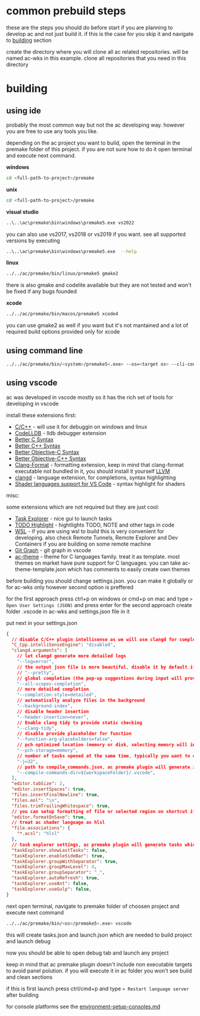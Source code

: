 # common prebuild steps

these are the steps you should do before start if you are planning to develop ac
and not just build it. if this is the case for you skip it and navigate to [building](#building) section

create the directory where you will clone all ac related repositories.
will be named ac-wks in this example. clone all repositories that you need in this
directory

# building

## using ide

probably the most common way but not the ac developing way. however you are free
to use any tools you like.

depending on the ac project you want to build, open the terminal in the premake
folder of this project. if you are not sure how to do it open terminal and execute next
command.

**windows**

``` bash
cd <full-path-to-project>/premake
```

**unix**

``` bash
cd <full-path-to-project>/premake
```

**visual studio**

``` bash
..\..\ac\premake\bin\windows\premake5.exe vs2022
```
you can also use vs2017, vs2018 or vs2019 if you want. see all supported versions by
executing

``` bash
..\..\ac\premake\bin\windows\premake5.exe  --help
```

**linux**

```bash
../../ac/premake/bin/linux/premake5 gmake2
```

there is also gmake and codelite available but they are not tested and
won't be fixed if any bugs founded

**xcode**

```bash
../../ac/premake/bin/macos/premake5 xcode4
```

you can use gmake2 as well if you want but it's not mantained and a lot
of required build options provided only for xcode

## using command line

```bash
../../ac/premake/bin/<system>/premake5<.exe> --os=<target os> --cli-config=<release/debug/dist> --cli-project=<project name or just skip this to build everything> cli-build
```

## using vscode

ac was developed in vscode mostly so it has the rich set of tools for developing
in vscode

install these extensions first:

* [C/C++](https://marketplace.visualstudio.com/items?itemName=ms-vscode.cpptools) - will use it for debuggin on windows and linux
* [CodeLLDB](https://marketplace.visualstudio.com/items?itemName=vadimcn.vscode-lldb) - lldb debugger extension
* [Better C Syntax](https://marketplace.visualstudio.com/items?itemName=jeff-hykin.better-c-syntax)
* [Better C++ Syntax](https://marketplace.visualstudio.com/items?itemName=jeff-hykin.better-cpp-syntax)
* [Better Objective-C Syntax](https://marketplace.visualstudio.com/items?itemName=jeff-hykin.better-objc-syntax)
* [Better Objective-C++ Syntax](https://marketplace.visualstudio.com/items?itemName=jeff-hykin.better-objcpp-syntax)
* [Clang-Format](https://marketplace.visualstudio.com/items?itemName=xaver.clang-format) - formatting extension, keep in mind that clang-format executable not bundled in it, you should install it yourself [LLVM](https://releases.llvm.org/)
* [clangd](https://marketplace.visualstudio.com/items?itemName=llvm-vs-code-extensions.vscode-clangd) - language extension, for completions, syntax highlighting
* [Shader languages support for VS Code](https://marketplace.visualstudio.com/items?itemName=slevesque.shader) - syntax highlight for shaders

misc:

some extensions which are not required but they are just cool:

* [Task Explorer](https://marketplace.visualstudio.com/items?itemName=spmeesseman.vscode-taskexplorer) - nice gui to launch tasks
* [TODO Highlight](https://marketplace.visualstudio.com/items?itemName=wayou.vscode-todo-highlight) - hightlights TODO, NOTE and other tags in code
* [WSL](https://marketplace.visualstudio.com/items?itemName=ms-vscode-remote.remote-wsl) - if you are using wsl to build this is very convenient for developing. also check Remote Tunnels, Remote Explorer and Dev Containers if you are building on some remote machine
* [Git Graph](https://marketplace.visualstudio.com/items?itemName=mhutchie.git-graph) - git graph in vscode
* [ac-theme](https://marketplace.visualstudio.com/items?itemName=acidev.ac-theme) - theme for C languages family. treat it as template. most themes on market have pure support for C languages. you can take ac-theme-template.json which has comments to easily create own themes

before building you should change settings.json. you can make it globally or for ac-wks only
however second option is preffered

for the first approach press ctrl+p on windows or cmd+p on mac and type ```> Open User Settings (JSON)``` and press enter
for the second approach create folder .vscode in ac-wks and settings.json file in it

put next in your settings.json

```json
{
  // disable C/C++ plugin intellisense as we will use clangd for completions and highlighting
  "C_Cpp.intelliSenseEngine": "disabled",
  "clangd.arguments": [
    // let clangd generate more detailed logs
    "--log=error",
    // the output json file is more beautiful, disable it by default if you are not planning to look at clangd log
    // "--pretty",
    // global completion (the pop-up suggestions during input will provide possible symbols in all files, and the header file will be automatically, supplemented)
    "--all-scopes-completion",
    // more detailed completion
    "--completion-style=detailed",
    // automatically analyze files in the background
    "--background-index",
    // disable header insertion
    "--header-insertion=never",
    // Enable clang tidy to provide static checking
    "--clang-tidy",
    // disable provide placeholder for function
    "--function-arg-placeholders=false",
    // pch optimized location (memory or disk, selecting memory will increase memory overhead, but will improve performance)
    "--pch-storage=memory",
    // number of tasks opened at the same time, typically you want to write <number of cores> * 2 if you are not sure about it remove it
    "-j=32",
    // path to compile_commands.json, ac premake plugin will generate it and put in this folder
    "--compile-commands-dir=${workspaceFolder}/.vscode",
  ],
  "editor.tabSize": 2,
  "editor.insertSpaces": true,
  "files.insertFinalNewline": true,
  "files.eol": "\n",
  "files.trimTrailingWhitespace": true,
  // you can setup formatting of file or selected region on shortcut if you want
  "editor.formatOnSave": true,
  // treat ac shader language as hlsl
  "file.associations": {
    "*.acsl": "hlsl"
  },
  // task explorer settings, ac premake plugin will generate tasks which won't be displayed nicely if you skip this
  "taskExplorer.showLastTasks": false,
  "taskExplorer.enableSideBar": true,
  "taskExplorer.groupWithSeparator": true,
  "taskExplorer.groupMaxLevel": 4,
  "taskExplorer.groupSeparator": "_",
  "taskExplorer.autoRefresh": true,
  "taskExplorer.useAnt": false,
  "taskExplorer.useGulp": false,
}

```

next open terminal, navigate to premake folder of choosen project and
execute next command


``` bash
../../ac/premake/bin/<os>/premake5<.exe> vscode
```

this will create tasks.json and launch.json which are needed to build project and
launch debug

now you should be able to open debug tab and launch any project

keep in mind that ac premake plugin doesn't include non executable targets to
avoid panel polution. if you will execute it in ac folder you won't see build
and clean sections

if this is first launch press ctrl/cmd+p and type ```> Restart language server``` after building

for console platforms see the [environment-setup-consoles.md](./private/environment-setup-consoles.md)
